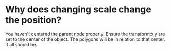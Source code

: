 # Why does changing scale change the position?

You haven't centered the parent node properly. Ensure the transform:x,y are set to the center of the object.
The polygons will be in relation to that center. It all should be.
